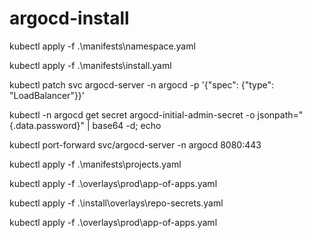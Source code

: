 # argocd-install

kubectl apply -f .\manifests\namespace.yaml

kubectl apply -f .\manifests\install.yaml

kubectl patch svc argocd-server -n argocd -p '{"spec": {"type": "LoadBalancer"}}'

kubectl -n argocd get secret argocd-initial-admin-secret -o jsonpath="{.data.password}" | base64 -d; echo

kubectl port-forward svc/argocd-server -n argocd 8080:443

kubectl apply -f .\manifests\projects.yaml

kubectl apply -f .\overlays\prod\app-of-apps.yaml

kubectl apply -f .\install\overlays\repo-secrets.yaml

kubectl apply -f .\overlays\prod\app-of-apps.yaml
